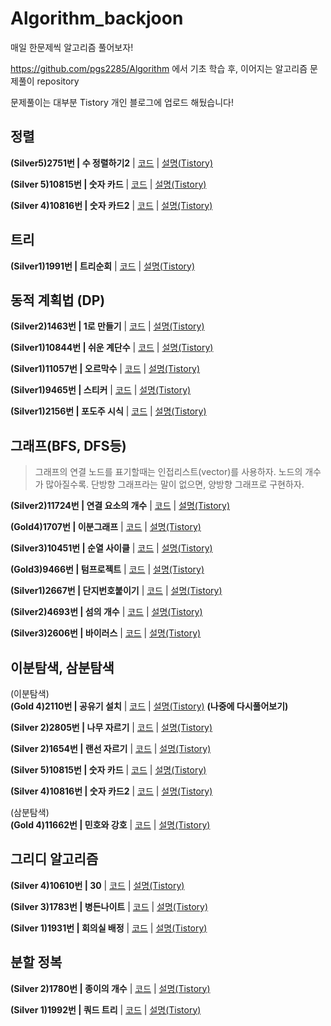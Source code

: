# Algorithm_backjoon
매일 한문제씩 알고리즘 풀어보자!  

https://github.com/pgs2285/Algorithm 에서 기초 학습 후, 이어지는 알고리즘 문제풀이 repository

문제풀이는 대부분 Tistory 개인 블로그에 업로드 해뒀습니다!

## 정렬

**(Silver5)2751번 | 수 정렬하기2** | [코드](./backjoon/2751_Sort/2751_Sort.cpp) | [설명(Tistory)](https://jisung-it.tistory.com/12)

**(Silver 5)10815번 | 숫자 카드** | [코드](./backjoon/10815_숫자카드/10815_숫자카드.cpp) | [설명(Tistory)](https://jisung-it.tistory.com/31)  

**(Silver 4)10816번 | 숫자 카드2** | [코드](./backjoon/10816_숫자카드2/10816_숫자카드2.cpp) | [설명(Tistory)](https://jisung-it.tistory.com/35)    

## 트리

**(Silver1)1991번 | 트리순회** | [코드](./backjoon/1991_Tree_traversal/1991_Tree_traversal.cpp) | [설명(Tistory)](https://jisung-it.tistory.com/13)

## 동적 계획법 (DP)

**(Silver2)1463번 | 1로 만들기** | [코드](./backjoon/1463_1로만들기_dp.cpp/1463_1로만들기_dp.cpp.cpp) | [설명(Tistory)](https://jisung-it.tistory.com/14)

**(Silver1)10844번 | 쉬운 계단수** | [코드](./backjoon/10844_쉬운계단수/10844_쉬운계단수.cpp) | [설명(Tistory)](https://jisung-it.tistory.com/20)

**(Silver1)11057번 | 오르막수** | [코드](./backjoon/11057_오르막수/11057_오르막수.cpp) | [설명(Tistory)](https://jisung-it.tistory.com/23)  

**(Silver1)9465번 | 스티커** | [코드](./backjoon/9465_스티커/9465_스티커.cpp) | [설명(Tistory)](https://jisung-it.tistory.com/28)

**(Silver1)2156번 | 포도주 시식** | [코드](./backjoon/2156_포도주시식/2156_포도주시식.cpp) | [설명(Tistory)](https://jisung-it.tistory.com/36)
  
## 그래프(BFS, DFS등)

> 그래프의 연결 노드를 표기할때는 인접리스트(vector)를 사용하자. 노드의 개수가 많아질수록.
> 단방향 그래프라는 말이 없으면, 양방향 그래프로 구현하자.

**(Silver2)11724번 | 연결 요소의 개수** | [코드](./backjoon/11725_연결요소의개수/11724_연결요소의개수.cpp) | [설명(Tistory)](https://jisung-it.tistory.com/15)   

**(Gold4)1707번 | 이분그래프** | [코드](./backjoon/1707_이분그래프/1707_이분그래프.cpp) | [설명(Tistory)](https://jisung-it.tistory.com/19)  

**(Silver3)10451번 | 순열 사이클** | [코드](./backjoon/10451_순열사이클/10451_순열사이클.cpp) | [설명(Tistory)](https://jisung-it.tistory.com/25)   

**(Gold3)9466번 | 텀프로젝트** | [코드](./backjoon/9466_텀프로젝트/9466_텀프로젝트.cpp) | [설명(Tistory)](https://jisung-it.tistory.com/29)  

**(Silver1)2667번 | 단지번호붙이기** | [코드](./backjoon/2667_단지번호붙이기/2667_단지번호붙이기.cpp) | [설명(Tistory)](https://jisung-it.tistory.com/33) 

**(Silver2)4693번 | 섬의 개수** | [코드](./backjoon/4963_섬의개수/4963_섬의개수.cpp) | [설명(Tistory)](https://jisung-it.tistory.com/37) 

**(Silver3)2606번 | 바이러스** | [코드](./backjoon/2606_바이러스/2606_바이러스.cpp) | [설명(Tistory)](https://jisung-it.tistory.com/38)   
  
## 이분탐색, 삼분탐색

(이분탐색)  
**(Gold 4)2110번 | 공유기 설치** | [코드](./backjoon/2110_공유기설치/2110_공유기설치.cpp) | [설명(Tistory)](https://jisung-it.tistory.com/21) **(나중에 다시풀어보기)**    

**(Silver 2)2805번 | 나무 자르기** | [코드](./backjoon/2805_나무자르기/2805_나무자르기.cpp) | [설명(Tistory)](https://jisung-it.tistory.com/24) 

**(Silver 2)1654번 | 랜선 자르기** | [코드](./backjoon/1654_랜선자르기/1654_랜선자르기.cpp) | [설명(Tistory)](https://jisung-it.tistory.com/27)  

**(Silver 5)10815번 | 숫자 카드** | [코드](./backjoon/10815_숫자카드/10815_숫자카드.cpp) | [설명(Tistory)](https://jisung-it.tistory.com/31)   

**(Silver 4)10816번 | 숫자 카드2** | [코드](./backjoon/10816_숫자카드2/10816_숫자카드2.cpp) | [설명(Tistory)](https://jisung-it.tistory.com/35)  

(삼분탐색)  
**(Gold 4)11662번 | 민호와 강호** | [코드](./backjoon/11662_민호와_강호/11662_민호와_강호.cpp) | [설명(Tistory)](https://jisung-it.tistory.com/16)

## 그리디 알고리즘

**(Silver 4)10610번 | 30** | [코드](./backjoon/10610_30/10610_30.cpp) | [설명(Tistory)](https://jisung-it.tistory.com/18)   

**(Silver 3)1783번 | 병든나이트** | [코드](./backjoon/1783_병든나이트/1783_병든나이트.cpp) | [설명(Tistory)](https://jisung-it.tistory.com/22)  

**(Silver 1)1931번 | 회의실 배정** | [코드](./backjoon/1931_회의실배정/1931_회의실배정.cpp) | [설명(Tistory)](https://jisung-it.tistory.com/26)  

## 분할 정복  
**(Silver 2)1780번 | 종이의 개수** | [코드](./backjoon/1780_종이의개수/1780_종이의개수.cpp) | [설명(Tistory)](https://jisung-it.tistory.com/30)   

**(Silver 1)1992번 | 쿼드 트리** | [코드](./backjoon/1992_쿼드트리/1992_쿼드트리.cpp) | [설명(Tistory)](https://jisung-it.tistory.com/34) 